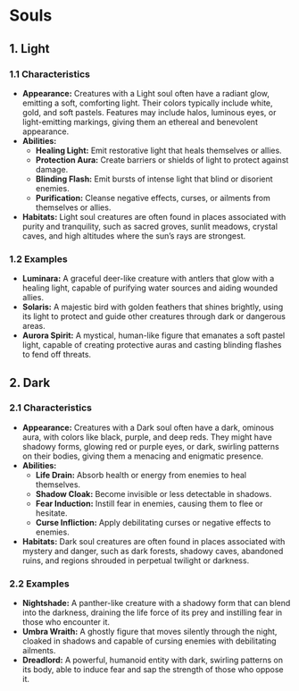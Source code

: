 # Souls

## 1. Light

### 1.1 Characteristics

- **Appearance:** Creatures with a Light soul often have a radiant glow, emitting a soft, comforting light. Their colors typically include white, gold, and soft pastels. Features may include halos, luminous eyes, or light-emitting markings, giving them an ethereal and benevolent appearance.
- **Abilities:**
  - **Healing Light:** Emit restorative light that heals themselves or allies.
  - **Protection Aura:** Create barriers or shields of light to protect against damage.
  - **Blinding Flash:** Emit bursts of intense light that blind or disorient enemies.
  - **Purification:** Cleanse negative effects, curses, or ailments from themselves or allies.
- **Habitats:** Light soul creatures are often found in places associated with purity and tranquility, such as sacred groves, sunlit meadows, crystal caves, and high altitudes where the sun’s rays are strongest.

### 1.2 Examples

- **Luminara:** A graceful deer-like creature with antlers that glow with a healing light, capable of purifying water sources and aiding wounded allies.
- **Solaris:** A majestic bird with golden feathers that shines brightly, using its light to protect and guide other creatures through dark or dangerous areas.
- **Aurora Spirit:** A mystical, human-like figure that emanates a soft pastel light, capable of creating protective auras and casting blinding flashes to fend off threats.

## 2. Dark

### 2.1 Characteristics

- **Appearance:** Creatures with a Dark soul often have a dark, ominous aura, with colors like black, purple, and deep reds. They might have shadowy forms, glowing red or purple eyes, or dark, swirling patterns on their bodies, giving them a menacing and enigmatic presence.
- **Abilities:**
  - **Life Drain:** Absorb health or energy from enemies to heal themselves.
  - **Shadow Cloak:** Become invisible or less detectable in shadows.
  - **Fear Induction:** Instill fear in enemies, causing them to flee or hesitate.
  - **Curse Infliction:** Apply debilitating curses or negative effects to enemies.
- **Habitats:** Dark soul creatures are often found in places associated with mystery and danger, such as dark forests, shadowy caves, abandoned ruins, and regions shrouded in perpetual twilight or darkness.

### 2.2 Examples

- **Nightshade:** A panther-like creature with a shadowy form that can blend into the darkness, draining the life force of its prey and instilling fear in those who encounter it.
- **Umbra Wraith:** A ghostly figure that moves silently through the night, cloaked in shadows and capable of cursing enemies with debilitating ailments.
- **Dreadlord:** A powerful, humanoid entity with dark, swirling patterns on its body, able to induce fear and sap the strength of those who oppose it.
